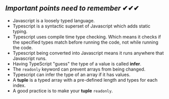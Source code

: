 ## _Important points need to remember_ ✔✔✔

* Javascript is a loosely typed language.
* Typescript is a syntactic superset of Javascript which adds static typing.
* Typescript uses compile time type checking. Which means it checks if the specified types match before running the code, not while running the code.
* Typescript being converted into Javascript means it runs anywhere that Javascript runs. 
* Having TypeScript "guess" the type of a value is called __infer__.
* The `readonly` keyword can prevent arrays from being changed.
* Typescript can infer the type of an array if it has values.
* A __tuple__ is a typed array with a pre-defined length and types for each index.
* A good practice is to make your __tuple__ `readonly`.
